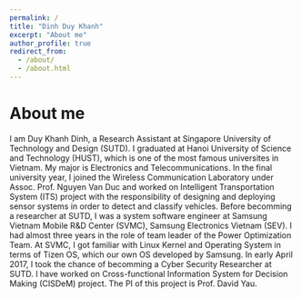 ```yaml
---
permalink: /
title: "Dinh Duy Khanh"
excerpt: "About me"
author_profile: true
redirect_from: 
  - /about/
  - /about.html
---
```


About me
======
I am Duy Khanh Dinh, a Research Assistant at Singapore University of Technology and Design (SUTD). I graduated at Hanoi University of Science and Technology (HUST), which is one of the most famous universites in Vietnam. My major is Electronics and Telecommunications. In the final university year, I joined the Wireless Communication Laboratory under Assoc. Prof. Nguyen Van Duc and worked on Intelligent Transportation System (ITS) project with the responsibility of designing and deploying sensor systems in order to detect and classify vehicles. Before becomming a researcher at SUTD, I was a system software engineer at Samsung Vietnam Mobile R&D Center (SVMC), Samsung Electronics Vietnam (SEV). I had almost three years in the role of team leader of the Power Optimization Team. At SVMC, I got familiar with Linux Kernel and Operating System in terms of Tizen OS, which our own OS developed by Samsung. In early April 2017, I took the chance of becomming a Cyber Security Researcher at SUTD. I have worked on Cross-functional Information System for Decision Making (CISDeM) project. The PI of this project is Prof. David Yau.
